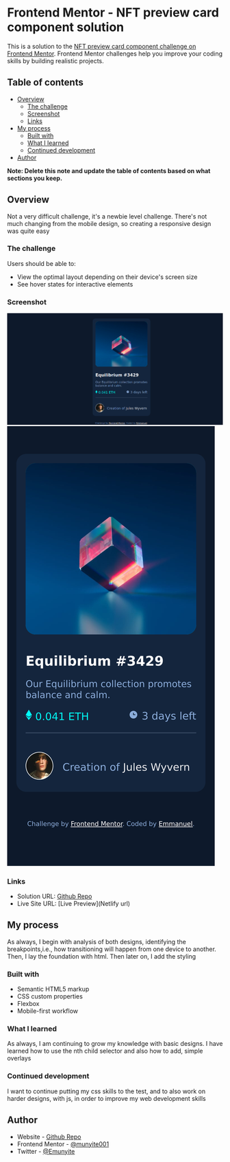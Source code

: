 # Frontend Mentor - NFT preview card component solution

This is a solution to the [NFT preview card component challenge on Frontend Mentor](https://www.frontendmentor.io/challenges/nft-preview-card-component-SbdUL_w0U). Frontend Mentor challenges help you improve your coding skills by building realistic projects. 

## Table of contents

- [Overview](#overview)
  - [The challenge](#the-challenge)
  - [Screenshot](#screenshot)
  - [Links](#links)
- [My process](#my-process)
  - [Built with](#built-with)
  - [What I learned](#what-i-learned)
  - [Continued development](#continued-development)
- [Author](#author)

**Note: Delete this note and update the table of contents based on what sections you keep.**

## Overview
Not a very difficult challenge, it's a newbie level challenge.
There's not much changing from the mobile design, so creating a responsive design was quite easy

### The challenge

Users should be able to:

- View the optimal layout depending on their device's screen size
- See hover states for interactive elements

### Screenshot

![Desktop Design](./Screenshots/Desktop%20Design.png)
![Mobile Design](./Screenshots/Mobile%20design.png)
### Links

- Solution URL: [Github Repo](giturl)
- Live Site URL: [Live Preview](Netlify url)

## My process
As always, I begin with analysis of both designs, identifying the breakpoints,i.e., how transitioning will happen from one device to another. Then, I lay the foundation with html. Then later on, I add the styling

### Built with

- Semantic HTML5 markup
- CSS custom properties
- Flexbox
- Mobile-first workflow

### What I learned

As always, I am continuing to grow my knowledge with basic designs.
I have learned how to use the nth child selector and also how to add, simple overlays

### Continued development

I want to continue putting my css skills to the test, and to also work on harder designs, with js, in order to improve my web development skills

## Author

- Website - [Github Repo](giturl)
- Frontend Mentor - [@munyite001](https://www.frontendmentor.io/profile/munyite001)
- Twitter - [@Emunyite](https://www.twitter.com/emunyite)

